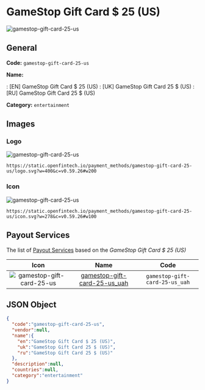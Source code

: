 
# GameStop Gift Card $ 25 (US) 
![gamestop-gift-card-25-us](https://static.openfintech.io/payment_methods/gamestop-gift-card-25-us/logo.svg?w=400&c=v0.59.26#w200)  

## General 
**Code:** `gamestop-gift-card-25-us` 
 
**Name:** 
 
:	[EN] GameStop Gift Card $ 25 (US) 
:	[UK] GameStop Gift Card 25 $ (US) 
:	[RU] GameStop Gift Card 25 $ (US) 
 
**Category:** `entertainment` 
 

## Images 

### Logo 
![gamestop-gift-card-25-us](https://static.openfintech.io/payment_methods/gamestop-gift-card-25-us/logo.svg?w=400&c=v0.59.26#w200)  

```
https://static.openfintech.io/payment_methods/gamestop-gift-card-25-us/logo.svg?w=400&c=v0.59.26#w200
```  

### Icon 
![gamestop-gift-card-25-us](https://static.openfintech.io/payment_methods/gamestop-gift-card-25-us/icon.svg?w=278&c=v0.59.26#w100)  

```
https://static.openfintech.io/payment_methods/gamestop-gift-card-25-us/icon.svg?w=278&c=v0.59.26#w100
```  

## Payout Services 
 
The list of [Payout Services](/payout-services/) based on the _GameStop Gift Card $ 25 (US)_ 

|Icon|Name|Code| 
|:---:|:---:|:---:| 
|![gamestop-gift-card-25-us](https://static.openfintech.io/payout_methods/gamestop-gift-card-25-us/icon.svg?w=278&c=v0.59.26#w40) |[gamestop-gift-card-25-us_uah](/payout-services/gamestop-gift-card-25-us_uah/)|`gamestop-gift-card-25-us_uah`| 
 

## JSON Object 

```json
{
  "code":"gamestop-gift-card-25-us",
  "vendor":null,
  "name":{
    "en":"GameStop Gift Card $ 25 (US)",
    "uk":"GameStop Gift Card 25 $ (US)",
    "ru":"GameStop Gift Card 25 $ (US)"
  },
  "description":null,
  "countries":null,
  "category":"entertainment"
}
```  
